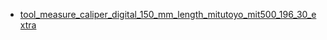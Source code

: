 * [tool_measure_caliper_digital_150_mm_length_mitutoyo_mit500_196_30_extra](tool_measure_caliper_digital_150_mm_length_mitutoyo_mit500_196_30_extra)
